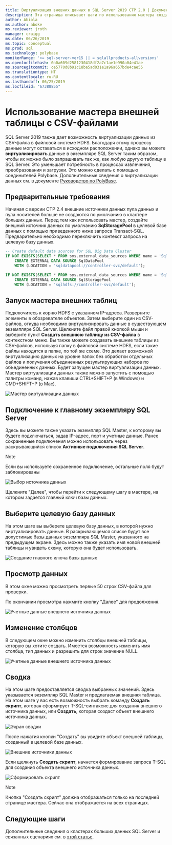 ```yaml
---
title: Виртуализация внешних данных в SQL Server 2019 CTP 2.0 | Документация Майкрософт
description: Эта страница описывает шаги по использованию мастера создания внешней таблицы для CSV-файла
author: Abiola
ms.author: aboke
ms.reviewer: jroth
manager: craigg
ms.date: 06/26/2019
ms.topic: conceptual
ms.prod: sql
ms.technology: polybase
monikerRange: '>= sql-server-ver15 || = sqlallproducts-allversions'
ms.openlocfilehash: 0a0a609d2581230418df2a7c1ae1e990a04e41ae
ms.sourcegitcommit: ce5770d8b91c18ba5ad031e1a96a657bde4cae55
ms.translationtype: HT
ms.contentlocale: ru-RU
ms.lasthandoff: 06/25/2019
ms.locfileid: "67388855"
---
```

# <a name="use-the-external-table-wizard-with-csv-files"></a>Использование мастера внешней таблицы с CSV-файлами

SQL Server 2019 также дает возможность виртуализации данных из CSV-файла в файловой системе HDFS.  Благодаря этому процессу данные могут оставаться в исходном расположении, однако вы можете **виртуализировать** данные в экземпляре SQL Server таким образом, чтобы их можно было запрашивать так же, как любую другую таблицу в SQL Server. Это уменьшает потребность в процессах извлечения, преобразования и загрузки. Это можно сделать с помощью соединителей Polybase. Дополнительные сведения о виртуализации данных см. в документе [Руководство по PolyBase](polybase-guide.md).

## <a name="prerequisite"></a>Предварительные требования

Начиная с версии CTP 2.4 внешние источники данных пула данных и пула носителей больше не создаются по умолчанию в кластере больших данных. Перед тем как использовать мастер, создайте внешний источник данных по умолчанию **SqlStoragePool** в целевой базе данных с помощью приведенного ниже запроса Transact-SQL. Предварительно необходимо переключить контекст запроса на целевую базу данных.

```sql
-- Create default data sources for SQL Big Data Cluster
IF NOT EXISTS(SELECT * FROM sys.external_data_sources WHERE name = 'SqlDataPool')
    CREATE EXTERNAL DATA SOURCE SqlDataPool
    WITH (LOCATION = 'sqldatapool://controller-svc/default');

IF NOT EXISTS(SELECT * FROM sys.external_data_sources WHERE name = 'SqlStoragePool')
    CREATE EXTERNAL DATA SOURCE SqlStoragePool
    WITH (LOCATION = 'sqlhdfs://controller-svc/default');
```

## <a name="launch-the-external-table-wizard"></a>Запуск мастера внешних таблиц

Подключитесь к корню HDFS с указанием IP-адреса. Разверните элементы в обозревателе объектов. Затем выберите один из CSV-файлов, откуда необходимо виртуализировать данные в существующем экземпляре SQL Server. Щелкните файл правой кнопкой мыши и выберите пункт **Создать внешнюю таблицу из CSV-файла** в контекстном меню. Вы также можете создавать внешние таблицы из CSV-файлов, используя папку в файловой системе HDFS, если такие файлы находятся в папке, по той же схеме. Это делает возможной виртуализацию данных на уровне папок без обработки отдельных файлов и получения объединенных результирующих наборов по объединенных данных. Будет запущен мастер виртуализации данных. Мастер виртуализации данных также можно запустить с помощью палитры команд, нажав клавиши CTRL+SHIFT+P (в Windows) и CMD+SHIFT+P (в Mac).

![Мастер виртуализации данных](media/data-virtualization/csv-virtualize-data-wizard.png)

## <a name="connect-to-a-sql-server-master-instance"></a>Подключение к главному экземпляру SQL Server

Здесь вы можете также указать экземпляр SQL Master, к которому вы будете подключаться, задав IP-адрес, порт и учетные данные. Ранее сохраненные подключения можно использовать через раскрывающийся список **Активные подключения SQL Server**. 
> [!NOTE]
>Если вы используете сохраненное подключение, остальные поля будут заблокированы


![Выбор источника данных](media/data-virtualization/csv-connect-to-master.png)

Щелкните "Далее", чтобы перейти к следующему шагу в мастере, на котором задается главный ключ базы данных.

## <a name="select-destination-database"></a>Выберите целевую базу данных

На этом шаге вы выберете целевую базу данных, в которой нужно виртуализировать данные. В раскрывающемся списке будут все допустимые базы данных экземпляра SQL Master, указанного на предыдущем экране. Здесь можно также указать имя новой внешней таблицы и увидеть схему, которую она будет использовать.

![Создание главного ключа базы данных](media/data-virtualization/csv-select-destination.png)


## <a name="preview-data"></a>Просмотр данных

В этом окне можно просмотреть первые 50 строк CSV-файла для проверки.

По окончании просмотра нажмите кнопку "Далее" для продолжения.

![Учетные данные внешнего источника данных](media/data-virtualization/csv-preview-data.png)

## <a name="modify-columns"></a>Изменение столбцов

В следующем окне можно изменить столбцы внешней таблицы, которую вы хотите создать. Имеется возможность изменить имя столбца, тип данных и разрешить для строк значение NULL. 

![Учетные данные внешнего источника данных](media/data-virtualization/csv-modify-columns.png)


## <a name="summary"></a>Сводка

На этом шаге предоставляется сводка выбранных значений. Здесь указывается экземпляр SQL Master и предлагаемая внешняя таблица. На этом шаге у вас есть возможность выбрать команду **Создать скрипт**, которая сформирует T-SQL-синтаксис для создания внешнего источника данных, или **Создать**, которая создаст объект внешнего источника данных.

![Экран сводки](media/data-virtualization/csv-virtualize-data-summary.png)

После нажатия кнопки "Создать" вы увидите объект внешней таблицы, созданный в целевой базе данных.

![Внешние источники данных](media/data-virtualization/csv-external-data-sources.png)

Если щелкнуть **Создать скрипт**, начнется формирование запроса T-SQL для создания объекта внешнего источника данных.

![Сформировать скрипт](media/data-virtualization/csv-generated-script.png)

> [!NOTE]
> Кнопка "Создать скрипт" должна отображаться только на последней странице мастера. Сейчас она отображается на всех страницах.

## <a name="next-steps"></a>Следующие шаги

Дополнительные сведения о кластерах больших данных SQL Server и связанных сценариях см. в [этой статье](../../big-data-cluster/big-data-cluster-overview.md).
